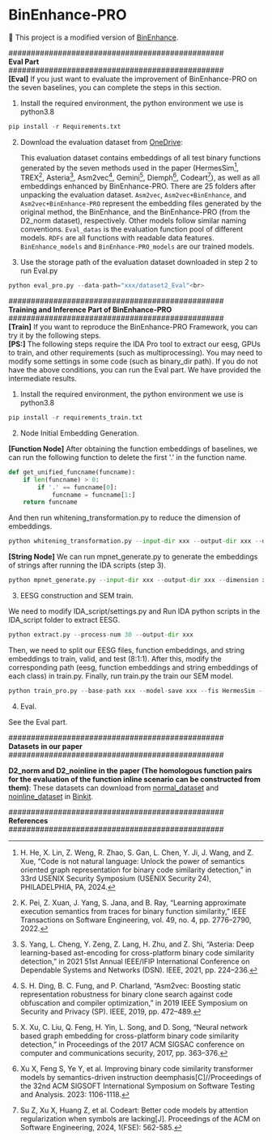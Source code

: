 # BinEnhance-PRO<br>
🔗 This project is a modified version of [BinEnhance](https://github.com/wang-yongpan/BinEnhance).

################################################<br>
**Eval Part**<br>
################################################<br>
**[Eval]** If you just want to evaluate the improvement of BinEnhance-PRO on the seven baselines, you can complete the steps in this section. <br>

1. Install the required environment, the python environment we use is python3.8<br>

```python
pip install -r Requirements.txt
```

2. Download the evaluation dataset from [OneDrive](https://1drv.ms/u/c/229dcb3b4ddd06f8/EWUo-orOTIVAnO6eFqT9ny4BA-G1wcE4h46gWeOeF2nQUQ?e=yktDXC):<br>

   This evaluation dataset contains embeddings of all test binary functions generated by the seven methods used in the paper (HermesSim[^1], TREX[^2], Asteria[^3], Asm2vec[^4], Gemini[^5], Diemph[^6], Codeart[^7]), as well as all embeddings enhanced by BinEnhance-PRO. There are 25 folders after unpacking the evaluation dataset. `Asm2vec​​`, `​​Asm2vec+BinEnhance​​`, and ​​`Asm2vec+BinEnhance-PRO​​` represent the embedding files generated by the original method, the BinEnhance, and the BinEnhance-PRO (from the D2_norm dataset), respectively. Other models follow similar naming conventions. `Eval_datas` is the evaluation function pool of different models. `RDFs` are all functions with readable data features. `BinEnhance_models`​​ and `​​BinEnhance-PRO_models`​​ are our trained models. <br>

4. Use the storage path of the evaluation dataset downloaded in step 2 to run Eval.py<br>

```python
python eval_pro.py --data-path="xxx/dataset2_Eval"<br>
```

################################################<br>
**Training and Inference Part of BinEnhance-PRO**<br>
################################################<br>
**[Train]** If you want to reproduce the BinEnhance-PRO Framework, you can try it by the following steps.<br>
**[PS:]** The following steps require the IDA Pro tool to extract our eesg, GPUs to train, and other requirements (such as multiprocessing). You may need to modify some settings in some code (such as binary_dir path). If you do not have the above conditions, you can run the Eval part. We have provided the intermediate results. <br>

1. Install the required environment, the python environment we use is python3.8<br>

```python
pip install -r requirements_train.txt
```

2. Node Initial Embedding Generation.<br>

**[Function Node]** After obtaining the function embeddings of baselines, we can run the following function to delete the first '.' in the function name. <br>


```python
def get_unified_funcname(funcname):
    if len(funcname) > 0:
        if '.' == funcname[0]:
            funcname = funcname[1:]
    return funcname
```

And then run whitening_transformation.py to reduce the dimension of embeddings.

```python
python whitening_transformation.py --input-dir xxx --output-dir xxx --dimension xxx

```

**[String Node]** We can run mpnet_generate.py to generate the embeddings of strings after running the IDA scripts (step 3).

```python
python mpnet_generate.py --input-dir xxx --output-dir xxx --dimension xxx --model-path xxx

```

3. EESG construction and SEM train.<br>

We need to modify IDA_script/settings.py and Run IDA python scripts in the IDA_script folder to extract EESG.
```python
python extract.py --process-num 30 --output-dir xxx

```

Then, we need to split our EESG files, function embeddings, and string embeddings to train, valid, and test (8:1:1). After this, modify the corresponding path (eesg, function embeddings and string embeddings of each class) in train.py. Finally, run train.py the train our SEM model.


```python
python train_pro.py --base-path xxx --model-save xxx --fis HermesSim --name dataset2 
```

4. Eval.<br>

See the Eval part.

################################################<br>
**Datasets in our paper**<br>
################################################<br>

**D2_norm and D2_noinline in the paper (The homologous function pairs for the evaluation of the function inline scenario can be constructed from them)**: These datasets can download from [normal_dataset](https://drive.google.com/file/d/1K9ef-OoRBr0X5u8g2mlnYqh9o1i6zFij/view) and [noinline_dataset](https://drive.google.com/file/d/1wt7GY-DDp8J_2zeBBVUrcfWIyerg_xLO/view) in [Binkit](https://github.com/SoftSec-KAIST/BinKit).<br>


################################################<br>
**References**<br>
################################################<br>

[^1]: H. He, X. Lin, Z. Weng, R. Zhao, S. Gan, L. Chen, Y. Ji, J. Wang, and Z. Xue, “Code is not natural language: Unlock the power of semantics oriented graph representation for binary code similarity detection,” in 33rd USENIX Security Symposium (USENIX Security 24), PHILADELPHIA, PA, 2024. 
[^2]: K. Pei, Z. Xuan, J. Yang, S. Jana, and B. Ray, “Learning approximate execution semantics from traces for binary function similarity,” IEEE Transactions on Software Engineering, vol. 49, no. 4, pp. 2776–2790, 2022.
[^3]: S. Yang, L. Cheng, Y. Zeng, Z. Lang, H. Zhu, and Z. Shi, “Asteria: Deep learning-based ast-encoding for cross-platform binary code similarity detection,” in 2021 51st Annual IEEE/IFIP International Conference on Dependable Systems and Networks (DSN). IEEE, 2021, pp. 224–236.
[^4]: S. H. Ding, B. C. Fung, and P. Charland, “Asm2vec: Boosting static representation robustness for binary clone search against code obfuscation and compiler optimization,” in 2019 IEEE Symposium on Security and Privacy (SP). IEEE, 2019, pp. 472–489. 
[^5]: X. Xu, C. Liu, Q. Feng, H. Yin, L. Song, and D. Song, “Neural network based graph embedding for cross-platform binary code similarity detection,” in Proceedings of the 2017 ACM SIGSAC conference on computer and communications security, 2017, pp. 363–376. 
[^6]: Xu X, Feng S, Ye Y, et al. Improving binary code similarity transformer models by semantics-driven instruction deemphasis[C]//Proceedings of the 32nd ACM SIGSOFT International Symposium on Software Testing and Analysis. 2023: 1106-1118.
[^7]: Su Z, Xu X, Huang Z, et al. Codeart: Better code models by attention regularization when symbols are lacking[J]. Proceedings of the ACM on Software Engineering, 2024, 1(FSE): 562-585.


